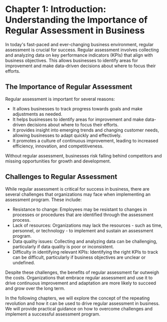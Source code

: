 Chapter 1: Introduction: Understanding the Importance of Regular Assessment in Business
=======================================================================================

In today's fast-paced and ever-changing business environment, regular assessment is crucial for success. Regular assessment involves collecting and analyzing data on key performance indicators (KPIs) that align with business objectives. This allows businesses to identify areas for improvement and make data-driven decisions about where to focus their efforts.

The Importance of Regular Assessment
------------------------------------

Regular assessment is important for several reasons:

* It allows businesses to track progress towards goals and make adjustments as needed.
* It helps businesses to identify areas for improvement and make data-driven decisions about where to focus their efforts.
* It provides insight into emerging trends and changing customer needs, allowing businesses to adapt quickly and effectively.
* It promotes a culture of continuous improvement, leading to increased efficiency, innovation, and competitiveness.

Without regular assessment, businesses risk falling behind competitors and missing opportunities for growth and development.

Challenges to Regular Assessment
--------------------------------

While regular assessment is critical for success in business, there are several challenges that organizations may face when implementing an assessment program. These include:

* Resistance to change: Employees may be resistant to changes in processes or procedures that are identified through the assessment process.
* Lack of resources: Organizations may lack the resources - such as time, personnel, or technology - to implement and sustain an assessment program.
* Data quality issues: Collecting and analyzing data can be challenging, particularly if data quality is poor or inconsistent.
* Difficulty in identifying relevant KPIs: Identifying the right KPIs to track can be difficult, particularly if business objectives are unclear or undefined.

Despite these challenges, the benefits of regular assessment far outweigh the costs. Organizations that embrace regular assessment and use it to drive continuous improvement and adaptation are more likely to succeed and grow over the long term.

In the following chapters, we will explore the concept of the repeating revolution and how it can be used to drive regular assessment in business. We will provide practical guidance on how to overcome challenges and implement a successful assessment program.
